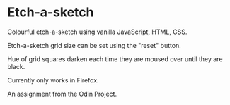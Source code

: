 # Etch-a-sketch

Colourful etch-a-sketch using vanilla JavaScript, HTML, CSS.

Etch-a-sketch grid size can be set using the "reset" button.

Hue of grid squares darken each time they are moused over until they are black.

Currently only works in Firefox.

An assignment from the Odin Project.
